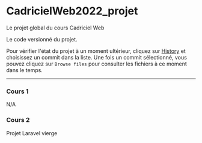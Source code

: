 # CadricielWeb2022_projet
Le projet global du cours Cadriciel Web


Le code versionné du projet.

Pour vérifier l'état du projet à un moment ultérieur, cliquez sur [History](https://github.com/eriga/CadricielWeb2022_projet/commits/main) et choisissez un commit dans la liste. Une fois un commit sélectionné, vous pouvez cliquez sur `Browse files` pour consulter les fichiers à ce moment dans le temps.

---

### Cours 1
N/A

### Cours 2
Projet Laravel vierge
